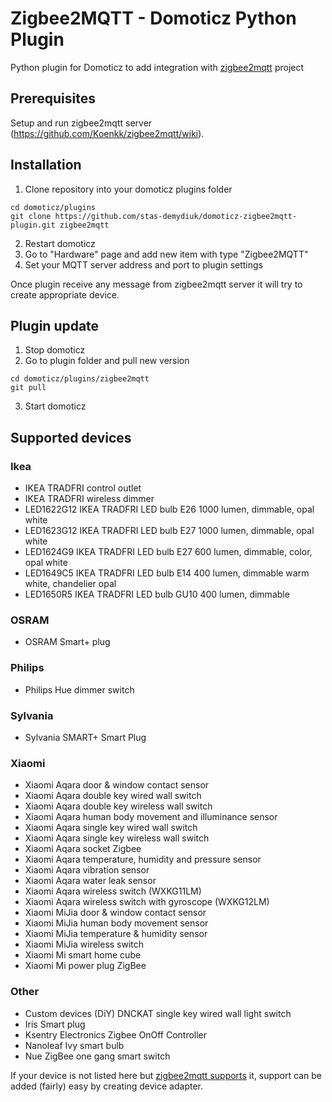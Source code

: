 # Zigbee2MQTT - Domoticz Python Plugin
Python plugin for Domoticz to add integration with [zigbee2mqtt](https://github.com/Koenkk/zigbee2mqtt) project

## Prerequisites

Setup and run zigbee2mqtt server (https://github.com/Koenkk/zigbee2mqtt/wiki).

## Installation

1. Clone repository into your domoticz plugins folder
```
cd domoticz/plugins
git clone https://github.com/stas-demydiuk/domoticz-zigbee2mqtt-plugin.git zigbee2mqtt
```
2. Restart domoticz
3. Go to "Hardware" page and add new item with type "Zigbee2MQTT"
4. Set your MQTT server address and port to plugin settings

Once plugin receive any message from zigbee2mqtt server it will try to create appropriate device.

## Plugin update

1. Stop domoticz
2. Go to plugin folder and pull new version
```
cd domoticz/plugins/zigbee2mqtt
git pull
```
3. Start domoticz

## Supported devices

### Ikea

- IKEA TRADFRI control outlet
- IKEA TRADFRI wireless dimmer
- LED1622G12 IKEA TRADFRI LED bulb E26 1000 lumen, dimmable, opal white
- LED1623G12 IKEA TRADFRI LED bulb E27 1000 lumen, dimmable, opal white
- LED1624G9 IKEA TRADFRI LED bulb E27 600 lumen, dimmable, color, opal white
- LED1649C5 IKEA TRADFRI LED bulb E14 400 lumen, dimmable warm white, chandelier opal
- LED1650R5 IKEA TRADFRI LED bulb GU10 400 lumen, dimmable

### OSRAM
- OSRAM Smart+ plug

### Philips
- Philips Hue dimmer switch

### Sylvania
- Sylvania SMART+ Smart Plug

### Xiaomi

- Xiaomi Aqara door & window contact sensor
- Xiaomi Aqara double key wired wall switch
- Xiaomi Aqara double key wireless wall switch
- Xiaomi Aqara human body movement and illuminance sensor
- Xiaomi Aqara single key wired wall switch
- Xiaomi Aqara single key wireless wall switch
- Xiaomi Aqara socket Zigbee
- Xiaomi Aqara temperature, humidity and pressure sensor
- Xiaomi Aqara vibration sensor
- Xiaomi Aqara water leak sensor
- Xiaomi Aqara wireless switch (WXKG11LM)
- Xiaomi Aqara wireless switch with gyroscope (WXKG12LM)
- Xiaomi MiJia door & window contact sensor
- Xiaomi MiJia human body movement sensor
- Xiaomi MiJia temperature & humidity sensor
- Xiaomi MiJia wireless switch
- Xiaomi Mi smart home cube
- Xiaomi Mi power plug ZigBee

### Other

- Custom devices (DiY) DNCKAT single key wired wall light switch
- Iris Smart plug
- Ksentry Electronics Zigbee OnOff Controller
- Nanoleaf Ivy smart bulb
- Nue ZigBee one gang smart switch

If your device is not listed here but [zigbee2mqtt supports](https://github.com/Koenkk/zigbee2mqtt/wiki/Supported-devices) it, support can be added (fairly) easy by creating device adapter.
